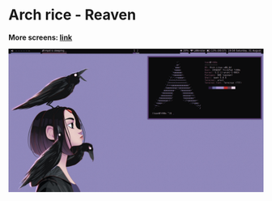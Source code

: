# Arch rice - Reaven
**More screens: [link](https://imgur.com/a/wSH2B0o)**

![scrot](https://github.com/Alblubertarian/Dotfiles_Reaven/blob/master/Reaven_Screen1.png)

